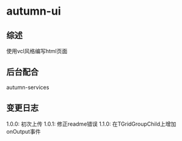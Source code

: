 # autumn-ui

## 综述 
使用vcl风格编写html页面

## 后台配合
autumn-services

## 变更日志
1.0.0: 初次上传
1.0.1: 修正readme错误
1.1.0: 在TGridGroupChild上增加onOutput事件